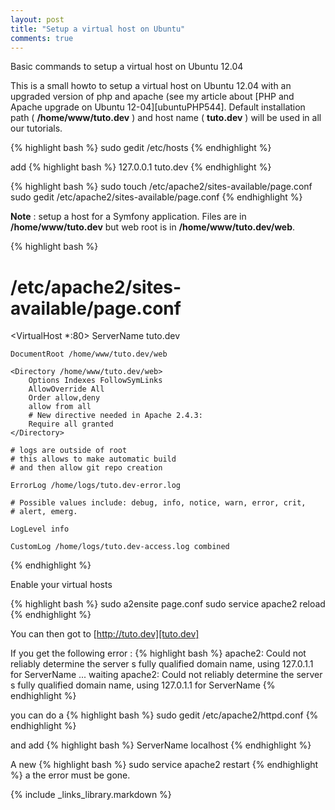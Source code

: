 ```yaml
---
layout: post
title: "Setup a virtual host on Ubuntu"
comments: true
---
```


Basic commands to setup a virtual host on Ubuntu 12.04

This is a small howto to setup a virtual host on Ubuntu 12.04 with an upgraded version of php and apache (see my article about [PHP and Apache upgrade on Ubuntu 12-04][ubuntuPHP544].
Default installation path ( **/home/www/tuto.dev** ) and host name ( **tuto.dev** ) will be used in all our tutorials.

{% highlight bash %}
sudo gedit /etc/hosts
{% endhighlight %}

add
{% highlight bash %}
127.0.0.1 tuto.dev
{% endhighlight %}

{% highlight bash %}
sudo touch /etc/apache2/sites-available/page.conf
sudo gedit /etc/apache2/sites-available/page.conf
{% endhighlight %}

**Note** : setup a host for a Symfony application. Files are in **/home/www/tuto.dev** but web root is in **/home/www/tuto.dev/web**.

{% highlight bash %}
# /etc/apache2/sites-available/page.conf
<VirtualHost *:80>
    ServerName tuto.dev

    DocumentRoot /home/www/tuto.dev/web

    <Directory /home/www/tuto.dev/web>
        Options Indexes FollowSymLinks
        AllowOverride All
        Order allow,deny
        allow from all
        # New directive needed in Apache 2.4.3:
        Require all granted
    </Directory>

    # logs are outside of root
    # this allows to make automatic build
    # and then allow git repo creation

    ErrorLog /home/logs/tuto.dev-error.log

    # Possible values include: debug, info, notice, warn, error, crit,
    # alert, emerg.

    LogLevel info

    CustomLog /home/logs/tuto.dev-access.log combined
</VirtualHost>
{% endhighlight %}

Enable your virtual hosts

{% highlight bash %}
sudo a2ensite page.conf
sudo service apache2 reload
{% endhighlight %}

You can then got to [http://tuto.dev][tuto.dev]


If you get the following error :
{% highlight bash %}
apache2: Could not reliably determine the server s
fully qualified domain name, using 127.0.1.1 for ServerName
 ... waiting apache2: Could not reliably determine
 the server s fully qualified domain name, using
 127.0.1.1 for ServerName
{% endhighlight %}


you can do a
{% highlight bash %}
sudo gedit /etc/apache2/httpd.conf
{% endhighlight %}

and add
{% highlight bash %}
ServerName localhost
{% endhighlight %}

A new
{% highlight bash %}
sudo service apache2 restart
{% endhighlight %}
a the error must be gone.

{% include _links_library.markdown %}
